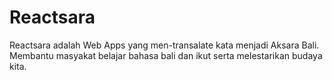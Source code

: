 # Reactsara

Reactsara adalah Web Apps yang men-transalate kata menjadi Aksara Bali. Membantu masyakat belajar bahasa bali dan ikut serta melestarikan budaya kita.
